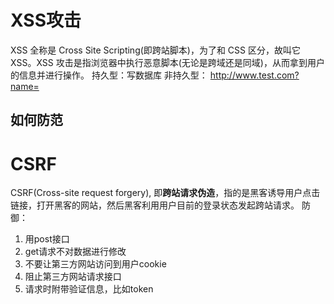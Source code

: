 # XSS攻击
XSS 全称是 Cross Site Scripting(即跨站脚本)，为了和 CSS 区分，故叫它XSS。XSS 攻击是指浏览器中执行恶意脚本(无论是跨域还是同域)，从而拿到用户的信息并进行操作。
持久型：写数据库
非持久型： http://www.test.com?name=<script>alett('诱导连接')</script>
## 如何防范




# CSRF
CSRF(Cross-site request forgery), 即**跨站请求伪造**，指的是黑客诱导用户点击链接，打开黑客的网站，然后黑客利用用户目前的登录状态发起跨站请求。
防御：
1. 用post接口
2. get请求不对数据进行修改
3. 不要让第三方网站访问到用户cookie
4. 阻止第三方网站请求接口
5. 请求时附带验证信息，比如token